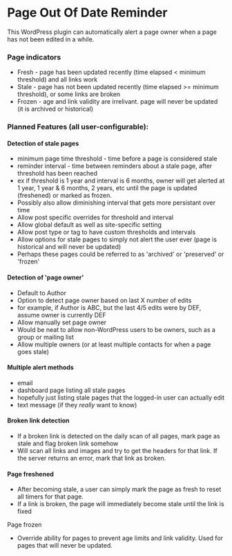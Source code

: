 Page Out Of Date Reminder
=========================

This WordPress plugin can automatically alert a page owner when a page
has not been edited in a while.

### Page indicators
* Fresh - page has been updated recently (time elapsed < minimum threshold) and all links work
* Stale - page has not been updated recently (time elapsed >= minimum threshold), or some links are broken
* Frozen - age and link validity are irrelivant. page will never be updated (it is archived or historical)

### Planned Features (all user-configurable):
#### Detection of stale pages
* minimum page time threshold - time before a page is considered stale
* reminder interval - time between reminders about a stale page, after threshold has been reached 
 * ex if threshold is 1 year and interval is 6 months,
   owner will get alerted at 1 year, 1 year & 6 months, 2 years, etc
   until the page is updated (freshened) or marked as frozen.
 * Possibly also allow diminishing interval that gets more persistant over time
* Allow post specific overrides for threshold and interval
* Allow global default as well as site-specific setting
* Allow post type or tag to have custom thresholds and intervals
* Allow options for stale pages to simply not alert the user ever (page is historical and will never be updated)
 * Perhaps these pages could be referred to as 'archived' or 'preserved' or 'frozen'

#### Detection of 'page owner'
* Default to Author
* Option to detect page owner based on last X number of edits
 * for example, if Author is ABC, but the last 4/5 edits were by DEF, assume owner is currently DEF
* Allow manually set page owner
 * Would be neat to allow non-WordPress users to be owners, such as a group or mailing list
* Allow multiple owners (or at least multiple contacts for when a page goes stale)

#### Multiple alert methods
* email
* dashboard page listing all stale pages
 * hopefully just listing stale pages that the logged-in user can actually edit
* text message (if they _really_ want to know)

#### Broken link detection
* If a broken link is detected on the daily scan of all pages, mark page as stale and flag broken link somehow
* Will scan all links and images and try to get the headers for that link.
  If the server returns an error, mark that link as broken.

#### Page freshened
* After becoming stale, a user can simply mark the page as fresh to reset all timers for that page.
* If a link is broken, the page will immediately become stale until the link is fixed

Page frozen
* Override ability for pages to prevent age limits and link validity. Used for pages that will never be updated.
